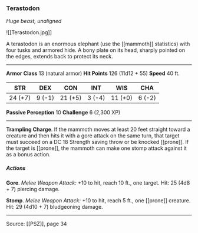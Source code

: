 ### Terastodon
_Huge beast, unaligned_

![[Terastodon.jpg]]

A terastodon is an enormous elephant (use the [[mammoth]] statistics) with four tusks and armored hide. A bony plate on its head, sharply pointed on the edges, extends back to protect its neck.



---

**Armor Class** 13 (natural armor)
**Hit Points** 126 (11d12 + 55)
**Speed** 40 ft.

| STR     | DEX     | CON     | INT     | WIS     | CHA     |
|---------|---------|---------|---------|---------|---------|
| 24 (+7) | 9 (-1) | 21 (+5) | 3 (-4) | 11 (+0) | 6 (-2) |

**Passive Perception** 10
**Challenge** 6 (2,300 XP)

---

**Trampling Charge**. If the mammoth moves at least 20 feet straight toward a creature and then hits it with a gore attack on the same turn, that target must succeed on a DC 18 Strength saving throw or be knocked [[prone]]. If the target is [[prone]], the mammoth can make one stomp attack against it as a bonus action.

##### Actions
**Gore**. _Melee Weapon Attack:_ +10 to hit, reach 10 ft., one target. Hit: 25 (4d8 + 7) piercing damage.

**Stomp**. _Melee Weapon Attack:_ +10 to hit, reach 5 ft., one [[prone]] creature. Hit: 29 (4d10 + 7) bludgeoning damage.


---

Source: [[PSZ]], page 34